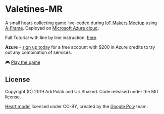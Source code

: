 # Valetines-MR

A small heart-collecting game live-coded during [IoT Makers Meetup](https://www.meetup.com/IoT-Makers-Israel/events/257266871/) using [A-Frame](https://aframe.io). 
Deployed on [Microsoft Azure cloud](https://azure.microsoft.com/en-us/free/?WT.mc_id=devto-blog-adpolak).

Full Tutorial with line by line instruction, [here](https://dev.to/azure/how-to-build-a-webvr-game-with-a-frame-4ifg).

**Azure** - [sign up today](https://azure.microsoft.com/en-us/free/?WT.mc_id=valentines-github-adpolak) for a free account with $200 in Azure credits to try out any combination of services.

:video_game: [Play the game](https://adipola.github.io/valentines-vr/web/index.html)

## License

Copyright (C) 2019 Adi Polak and Uri Shaked. Code released under the MIT license.

[Heart model](https://poly.google.com/view/8RA5hHU5gHK) licensed under CC-BY, created by the [Google Poly](https://poly.google.com/) team.

